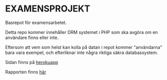 # EXAMENSPROJEKT
Basrepot för examensarbetet.

Detta repo kommer innehåller DRM systemet i PHP som ska avgöra om en användare finns eller inte.

Eftersom att vem som helst kan kolla på datan i repot kommer "användarna" bara vara exempel, och efterliknar inte några riktiga säkra databassystem.

Sidan finns på [herokuapp](https://examensprojekt.herokuapp.com/)

Rapporten finns [här](https://github.com/metroidchild/examensprojekt/blob/master/report/Examensarbete%20rev2.docx)